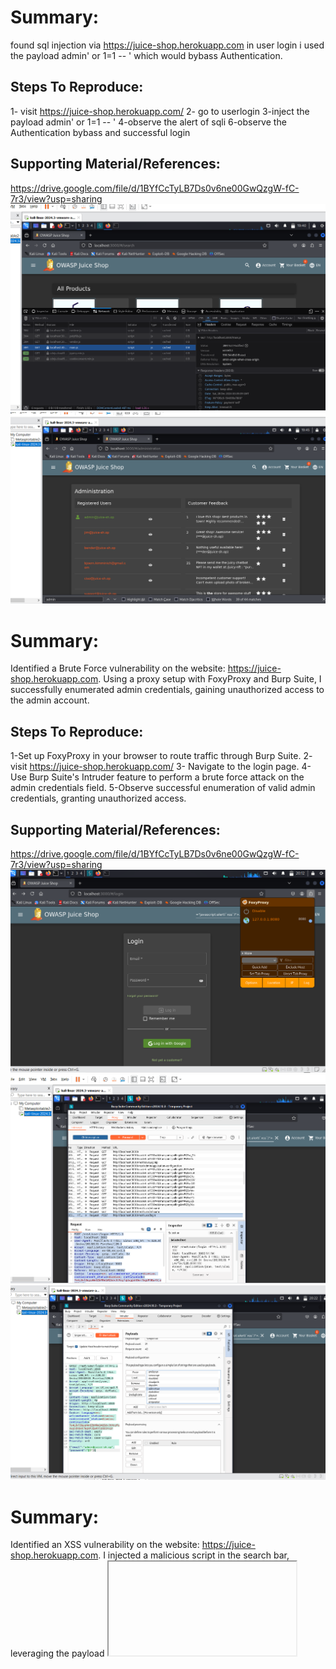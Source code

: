 # Summary:

found  sql injection via https://juice-shop.herokuapp.com in user login i used the payload admin' or 1=1 -- ' which would bybass Authentication.

## Steps To Reproduce:

1- visit https://juice-shop.herokuapp.com/
2- go to userlogin
3-inject the payload admin' or 1=1 -- '
4-observe the alert of sqli
6-observe the Authentication bybass and successful login
## Supporting Material/References:

https://drive.google.com/file/d/1BYfCcTyLB7Ds0v6ne00GwQzgW-fC-7r3/view?usp=sharing
![Brute Force](Enumeration1.png)
![Brute Force](Enumeration2.png)





# Summary:

Identified a Brute Force vulnerability on the website: https://juice-shop.herokuapp.com. Using a proxy setup with FoxyProxy and Burp Suite, I successfully enumerated admin credentials, gaining unauthorized access to the admin account.

## Steps To Reproduce:
1-Set up FoxyProxy in your browser to route traffic through Burp Suite.
2- visit https://juice-shop.herokuapp.com/
3- Navigate to the login page.
4-Use Burp Suite's Intruder feature to perform a brute force attack on the admin credentials field.
5-Observe successful enumeration of valid admin credentials, granting unauthorized access.
## Supporting Material/References:

https://drive.google.com/file/d/1BYfCcTyLB7Ds0v6ne00GwQzgW-fC-7r3/view?usp=sharing
![Brute Force](bruteforce1.png)
![Brute Force](bruteforce2.png)
![Brute Force](bruteforce3.png)






# Summary:

Identified an XSS vulnerability on the website: https://juice-shop.herokuapp.com. I injected a malicious script in the search bar, leveraging the payload <iframe src="javascript:alert(`xss`)">. which successfully executed and demonstrated the vulnerability.

## Steps To Reproduce:

1- visit https://juice-shop.herokuapp.com/
2- go to userlogin
3-inject the payload <iframe src="javascript:alert(`xss`)">. into the relevant input field.'
4-Observe the execution of the XSS payload, confirming the vulnerability.
## Supporting Material/References:

https://drive.google.com/file/d/1BYfCcTyLB7Ds0v6ne00GwQzgW-fC-7r3/view?usp=sharing
![Brute Force](xss.png)



